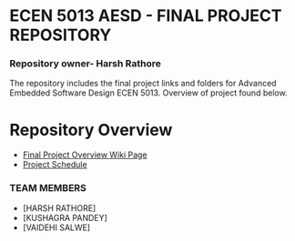 # ECEN 5013 AESD - FINAL PROJECT REPOSITORY

### Repository owner- Harsh Rathore 

The repository includes the final project links and folders for Advanced Embedded Software Design ECEN 5013. Overview of project found below.

# Repository Overview

* [Final Project Overview Wiki Page](https://github.com/cu-ecen-5013/final-project-HARSH1911RATHORE/wiki/Final-Project-Overview)
* [Project Schedule](https://github.com/cu-ecen-5013/final-project-HARSH1911RATHORE/wiki/Project-Schedule)

### TEAM MEMBERS
* [HARSH RATHORE]
* [KUSHAGRA PANDEY]
* [VAIDEHI SALWE]
